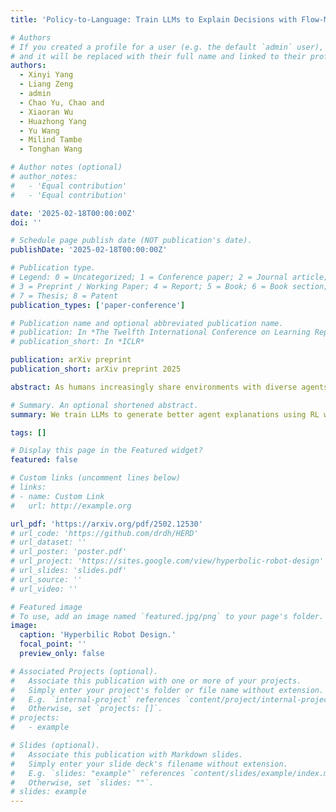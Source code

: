 ```yaml
---
title: 'Policy-to-Language: Train LLMs to Explain Decisions with Flow-Matching Generated Rewards'

# Authors
# If you created a profile for a user (e.g. the default `admin` user), write the username (folder name) here
# and it will be replaced with their full name and linked to their profile.
authors:
  - Xinyi Yang 
  - Liang Zeng
  - admin 
  - Chao Yu, Chao and 
  - Xiaoran Wu 
  - Huazhong Yang 
  - Yu Wang 
  - Milind Tambe 
  - Tonghan Wang

# Author notes (optional)
# author_notes:
#   - 'Equal contribution'
#   - 'Equal contribution'

date: '2025-02-18T00:00:00Z'
doi: ''

# Schedule page publish date (NOT publication's date).
publishDate: '2025-02-18T00:00:00Z'

# Publication type.
# Legend: 0 = Uncategorized; 1 = Conference paper; 2 = Journal article;
# 3 = Preprint / Working Paper; 4 = Report; 5 = Book; 6 = Book section;
# 7 = Thesis; 8 = Patent
publication_types: ['paper-conference']

# Publication name and optional abbreviated publication name.
# publication: In *The Twelfth International Conference on Learning Representations*
# publication_short: In *ICLR*

publication: arXiv preprint 
publication_short: arXiv preprint 2025 

abstract: As humans increasingly share environments with diverse agents powered by RL, LLMs, and beyond, the ability to explain agent policies in natural language is vital for reliable coexistence. We introduce a general-purpose framework that trains explanation-generating LLMs via reinforcement learning from AI feedback, with distributional rewards generated by generative continuous normalizing flows (CNFs). CNFs capture the pluralistic and probabilistic nature of human judgments about explanations. Moreover, under mild assumptions, CNFs provably bound deviations from true human reward distributions when trained on noisy proxy rewards from LLMs. We design a specialized CNF architecture that selectively attends to linguistic cues in decision context and explanations when generating rewards. Human and LLM evaluators find that our method delivers explanations that enable more accurate predictions of true agent decisions, exhibit greater logical soundness and actionability, and impose lower cognitive load than explanations trained with proxy LLM rewards or state-of-the-art RLHF and RLAIF baselines.

# Summary. An optional shortened abstract.
summary: We train LLMs to generate better agent explanations using RL with feedback from generative models, outperforming standard RLHF methods.

tags: []

# Display this page in the Featured widget?
featured: false

# Custom links (uncomment lines below)
# links:
# - name: Custom Link
#   url: http://example.org

url_pdf: 'https://arxiv.org/pdf/2502.12530'
# url_code: 'https://github.com/drdh/HERD'
# url_dataset: ''
# url_poster: 'poster.pdf'
# url_project: 'https://sites.google.com/view/hyperbolic-robot-design'
# url_slides: 'slides.pdf'
# url_source: ''
# url_video: ''

# Featured image
# To use, add an image named `featured.jpg/png` to your page's folder.
image:
  caption: 'Hyperbilic Robot Design.'
  focal_point: ''
  preview_only: false

# Associated Projects (optional).
#   Associate this publication with one or more of your projects.
#   Simply enter your project's folder or file name without extension.
#   E.g. `internal-project` references `content/project/internal-project/index.md`.
#   Otherwise, set `projects: []`.
# projects:
#   - example

# Slides (optional).
#   Associate this publication with Markdown slides.
#   Simply enter your slide deck's filename without extension.
#   E.g. `slides: "example"` references `content/slides/example/index.md`.
#   Otherwise, set `slides: ""`.
# slides: example
---
```

